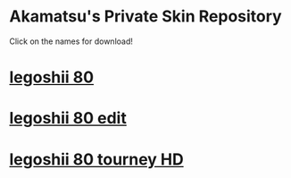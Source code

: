 # Akamatsu's Private Skin Repository

Click on the names for download!

# [legoshii 80](https://dl.dropboxusercontent.com/s/rwod8mcmesjbp42/legoshii%2080.osk?dl=0)

# [legoshii 80 edit](https://dl.dropboxusercontent.com/s/k1ws6eqjb4ij2uh/legoshii%2080%20edit.osk?dl=0)

# [legoshii 80 tourney HD](https://dl.dropboxusercontent.com/s/pgo1s8efq7cymmr/legoshii%2080%20tourney%20HD.osk?dl=0)
